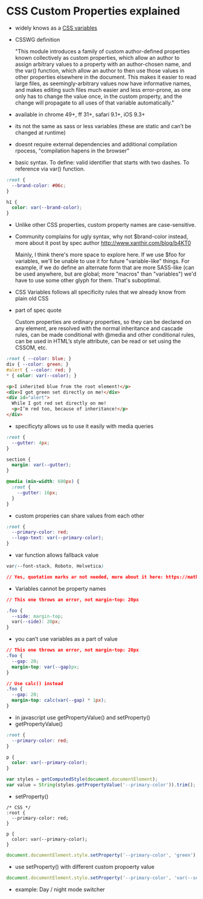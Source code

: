 # CSS Custom Properties explained

- widely knows as a [CSS variables](https://drafts.csswg.org/css-variables/)
- CSSWG definition

  "This module introduces a family of custom author-defined properties known collectively as custom properties, which allow an author to assign arbitrary values to a property with an author-chosen name, and the var() function, which allow an author to then use those values in other properties elsewhere in the document. This makes it easier to read large files, as seemingly-arbitrary values now have informative names, and makes editing such files much easier and less error-prone, as one only has to change the value once, in the custom property, and the change will propagate to all uses of that variable automatically."

- available in chrome 49+, ff 31+, safari 9.1+, iOS 9.3+
- its not the same as sass or less variables (these are static and can’t be changed at runtime)
- doesnt require external dependencies and additional compilation rpocess, "compilation hapens in the browser"
- basic syntax. To define: valid identifier that starts with two dashes. To reference via var() function.

```css
:root {
  --brand-color: #06c;
}

h1 {
  color: var(--brand-color);
}
```

- Unlike other CSS properties, custom property names are case-sensitive.
- Community complains for ugly syntax, why not $brand-color instead, more about it post by spec author http://www.xanthir.com/blog/b4KT0

  Mainly, I think there's more space to explore here. If we use $foo for variables, we'll be unable to use it for future "variable-like" things. For example, if we do define an alternate form that are more SASS-like (can be used anywhere, but are global; more "macros" than "variables") we'd have to use some other glyph for them. That's suboptimal.

- CSS Variables follows all specificity rules that we already know from plain old CSS
- part of spec quote

  Custom properties are ordinary properties, so they can be declared on any element, are resolved with the normal inheritance and cascade rules, can be made conditional with @media and other conditional rules, can be used in HTML’s style attribute, can be read or set using the CSSOM, etc.

```css
:root { --color: blue; }
div { --color: green; }
#alert { --color: red; }
* { color: var(--color); }
```

```html
<p>I inherited blue from the root element!</p>
<div>I got green set directly on me!</div>
<div id="alert">
  While I got red set directly on me!
  <p>I’m red too, because of inheritance!</p>
</div>
```

- specificyty allows us to use it easily with media queries

```css
:root {
  --gutter: 4px;
}

section {
  margin: var(--gutter);
}

@media (min-width: 600px) {
  :root {
    --gutter: 16px;
  }
}
```

- custom properies can share values from each other

```css
:root {
  --primary-color: red;
  --logo-text: var(--primary-color);
}
```

- var function allows fallback value

```css
var(--font-stack, Roboto, Helvetica)

// Yes, quotation marks ar not needed, more about it here: https://mathiasbynens.be/notes/unquoted-font-family
```

- Variables cannot be property names

```css
// This one throws an error, not margin-top: 20px

.foo {
  --side: margin-top;
  var(--side): 20px;
}
```

- you can’t use variables as a part of value

```css
// This one throws an error, not margin-top: 20px
.foo {
  --gap: 20;
  margin-top: var(--gap)px;
}

// Use calc() instead
.foo {
  --gap: 20;
  margin-top: calc(var(--gap) * 1px);
}
```

- in javascript use getPropertyValue() and setProperty()
- getPropertyValue()

```css
:root {
  --primary-color: red;
}

p {
  color: var(--primary-color);
}
```

```js
var styles = getComputedStyle(document.documentElement);
var value = String(styles.getPropertyValue('--primary-color')).trim(); // red
```

- setProperty()

```
/* CSS */
:root {
  --primary-color: red;
}

p {
  color: var(--primary-color);
}
```

```js
document.documentElement.style.setProperty('--primary-color', 'green');
```

- use setProperty() with different custom propoerty value

```js
document.documentElement.style.setProperty('--primary-color', 'var(--secondary-color)');
```

- example: Day / night mode switcher


